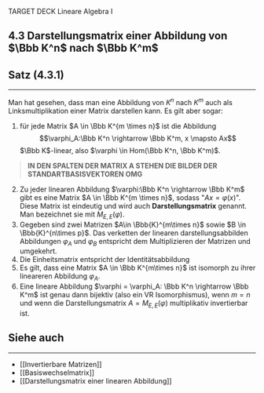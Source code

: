 TARGET DECK
Lineare Algebra I

4.3 Darstellungsmatrix einer Abbildung von $\Bbb K^n$ nach $\Bbb K^m$
--
## Satz (4.3.1)
***
Man hat gesehen, dass man eine Abbildung von $K^n$ nach $K^m$ auch als Linksmultiplikation einer Matrix darstellen kann. Es gilt aber sogar:
1. für jede Matrix $A \in \Bbb K^{m \times n}$ ist die Abbildung $$\varphi_A:\Bbb K^n \rightarrow \Bbb K^m, x \mapsto Ax$$ $\Bbb K$-linear, also $\varphi \in Hom(\Bbb K^n, \Bbb K^m)$.
>**IN DEN SPALTEN DER MATRIX A STEHEN DIE BILDER DER STANDARTBASISVEKTOREN OMG**
2. Zu jeder linearen Abbildung $\varphi:\Bbb K^n \rightarrow \Bbb K^m$ gibt es eine Matrix $A \in \Bbb K^{m \times n}$, sodass "$Ax = \varphi(x)$". Diese Matrix ist eindeutig und wird auch **Darstellungsmatrix** genannt. Man bezeichnet sie mit $M_{E,E}(\varphi)$.
3. Gegeben sind zwei Matrizen $A\in \Bbb{K}^{m\times n}$ sowie $B \in \Bbb{K}^{n\times p}$. Das verketten der linearen darstellungsabbilden Abbildungen $\varphi_A$ und $\varphi_B$ entspricht dem Multiplizieren der Matrizen und umgekehrt.
4. Die Einheitsmatrix entspricht der Identitätsabbildung
5. Es gilt, dass eine Matrix $A \in \Bbb K^{m\times n}$ ist isomorph zu ihrer lineareren Abbildung $\varphi_A$.
6. Eine lineare Abbildung $\varphi = \varphi_A: \Bbb K^n \rightarrow \Bbb K^m$ ist genau dann bijektiv (also ein VR Isomorphismus), wenn $m=n$ und wenn die Darstellungsmatrix $A=M_{E,E}(\varphi)$ multiplikativ invertierbar ist.
## Siehe auch
***
* [[Invertierbare Matrizen]]
* [[Basiswechselmatrix]]
* [[Darstellungsmatrix einer linearen Abbildung]]
<!--ID: 1709305047984-->
